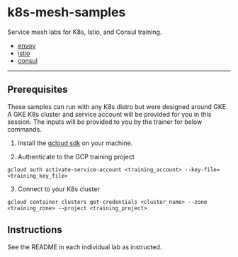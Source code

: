 # k8s-mesh-samples

Service mesh labs for K8s, Istio, and Consul training.
- [envoy](envoy)
- [istio](istio)
- [consul](consul)
----

## Prerequisites
These samples can run with any K8s distro but were designed around GKE. A GKE K8s cluster and service account will be provided for you in this session. The inputs will be provided to you by the trainer for below commands.

1.  Install the [gcloud sdk](https://cloud.google.com/sdk/install) on your machine.

2.  Authenticate to the GCP training project

```
gcloud auth activate-service-account <training_account> --key-file=<training_key_file>
```

3.  Connect to your K8s cluster

```
gcloud container clusters get-credentials <cluster_name> --zone <training_zone> --project <training_project>
```

## Instructions
See the README in each individual lab as instructed.
